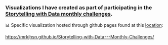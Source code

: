 ### Visualizations I have created as part of participating in the [Storytelling with Data monthly challenges](https://community.storytellingwithdata.com/challenges).

📊 Specific visualization hosted through github pages found at this [location](https://mrkjhsn.github.io/Storytelling-with-Data---Monthly-Challenges/):

https://mrkjhsn.github.io/Storytelling-with-Data---Monthly-Challenges/
